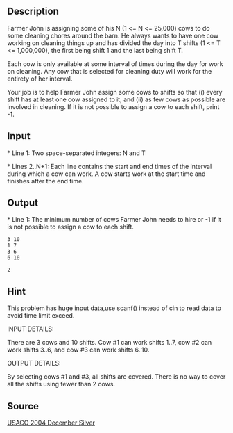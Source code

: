 <h2>Description</h2><p>Farmer John is assigning some of his N (1 &lt;= N &lt;= 25,000) cows to do some cleaning chores around the barn.  He always wants to have one cow working on cleaning things up and has divided the day into T shifts (1 &lt;= T &lt;= 1,000,000), the first being shift 1 and the last being shift T.
</p>
Each cow is only available at some interval of times during the day for work on cleaning. Any cow that is selected for cleaning duty will work for the entirety of her interval.

Your job is to help Farmer John assign some cows to shifts so that (i) every shift has at least one cow assigned to it, and (ii) as few cows as possible are involved in cleaning. If it is not possible to assign a cow to each shift, print -1.<h2>Input</h2><p>* Line 1: Two space-separated integers: N and T
</p>
* Lines 2..N+1: Each line contains the start and end times of the interval during which a cow can work.  A cow starts work at the start time and finishes after the end time.<h2>Output</h2><p>* Line 1: The minimum number of cows Farmer John needs to hire or -1 if it is not  possible to assign a cow to each shift.</p><pre><code class="language-input1">3 10
1 7
3 6
6 10</code></pre><pre><code class="language-output1">2</code></pre><h2>Hint</h2><p>This problem has huge input data,use scanf() instead of cin to read data to avoid time limit exceed.
</p>
INPUT DETAILS:

There are 3 cows and 10 shifts.  Cow #1 can work shifts 1..7, cow #2 can work shifts 3..6, and cow #3 can work shifts 6..10.

OUTPUT DETAILS:

By selecting cows #1 and #3, all shifts are covered.  There is no way to cover all the shifts using fewer than 2 cows.<h2>Source</h2><a href="searchproblem?field=source&amp;key=USACO+2004+December+Silver">USACO 2004 December Silver</a>